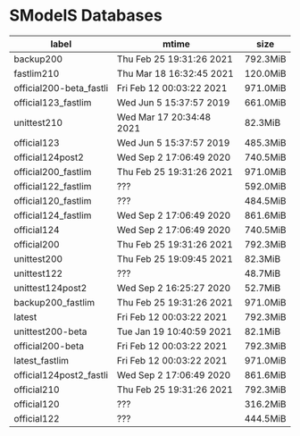# SModelS Databases

|        **label**        |         **mtime**         | **size** |
|-------------------------|---------------------------|----------|
| backup200               | Thu Feb 25 19:31:26 2021  | 792.3MiB |
| fastlim210              | Thu Mar 18 16:32:45 2021  | 120.0MiB |
| official200-beta_fastli | Fri Feb 12 00:03:22 2021  | 971.0MiB |
| official123_fastlim     | Wed Jun  5 15:37:57 2019  | 661.0MiB |
| unittest210             | Wed Mar 17 20:34:48 2021  | 82.3MiB  |
| official123             | Wed Jun  5 15:37:57 2019  | 485.3MiB |
| official124post2        | Wed Sep  2 17:06:49 2020  | 740.5MiB |
| official200_fastlim     | Thu Feb 25 19:31:26 2021  | 971.0MiB |
| official122_fastlim     | ???                       | 592.0MiB |
| official120_fastlim     | ???                       | 484.5MiB |
| official124_fastlim     | Wed Sep  2 17:06:49 2020  | 861.6MiB |
| official124             | Wed Sep  2 17:06:49 2020  | 740.5MiB |
| official200             | Thu Feb 25 19:31:26 2021  | 792.3MiB |
| unittest200             | Thu Feb 25 19:09:45 2021  | 82.3MiB  |
| unittest122             | ???                       | 48.7MiB  |
| unittest124post2        | Wed Sep  2 16:25:27 2020  | 52.7MiB  |
| backup200_fastlim       | Thu Feb 25 19:31:26 2021  | 971.0MiB |
| latest                  | Fri Feb 12 00:03:22 2021  | 792.3MiB |
| unittest200-beta        | Tue Jan 19 10:40:59 2021  | 82.1MiB  |
| official200-beta        | Fri Feb 12 00:03:22 2021  | 792.3MiB |
| latest_fastlim          | Fri Feb 12 00:03:22 2021  | 971.0MiB |
| official124post2_fastli | Wed Sep  2 17:06:49 2020  | 861.6MiB |
| official210             | Thu Feb 25 19:31:26 2021  | 792.3MiB |
| official120             | ???                       | 316.2MiB |
| official122             | ???                       | 444.5MiB |
